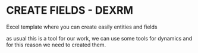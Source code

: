 # CREATE FIELDS - DEXRM
Excel template where you can create easily entities and fields

as usual this is a tool for our work, we can use some tools for dynamics and for this reason we need to created them.
